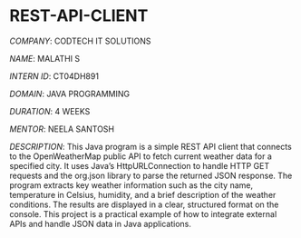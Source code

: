 # REST-API-CLIENT

*COMPANY*: CODTECH IT SOLUTIONS

*NAME*: MALATHI S

*INTERN ID*: CT04DH891

*DOMAIN*: JAVA PROGRAMMING

*DURATION*: 4 WEEKS

*MENTOR*: NEELA SANTOSH

*DESCRIPTION*: This Java program is a simple REST API client that connects to the OpenWeatherMap public API to fetch current weather data for a specified city. It uses Java’s HttpURLConnection to handle HTTP GET requests and the org.json library to parse the returned JSON response. The program extracts key weather information such as the city name, temperature in Celsius, humidity, and a brief description of the weather conditions. The results are displayed in a clear, structured format on the console. This project is a practical example of how to integrate external APIs and handle JSON data in Java applications. 
